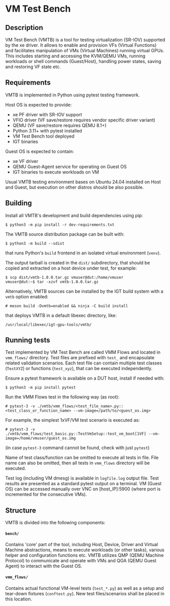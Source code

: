 VM Test Bench
=============

Description
-----------
VM Test Bench (VMTB) is a tool for testing virtualization (SR-IOV)
supported by the xe driver.
It allows to enable and provision VFs (Virtual Functions) and facilitates
manipulation of VMs (Virtual Machines) running virtual GPUs.
This includes starting and accessing the KVM/QEMU VMs,
running workloads or shell commands (Guest/Host),
handling power states, saving and restoring VF state etc.

Requirements
------------
VMTB is implemented in Python using pytest testing framework.

Host OS is expected to provide:
- xe PF driver with SR-IOV support
- VFIO driver (VF save/restore requires vendor specific driver variant)
- QEMU (VF save/restore requires QEMU 8.1+)
- Python 3.11+ with pytest installed
- VM Test Bench tool deployed
- IGT binaries

Guest OS is expected to contain:
- xe VF driver
- QEMU Guest-Agent service for operating on Guest OS
- IGT binaries to execute workloads on VM

Usual VMTB testing environment bases on Ubuntu 24.04 installed
on Host and Guest, but execution on other distros should be also possible.

Building
--------
Install all VMTB's development and build dependencies using pip:

    $ python3 -m pip install -r dev-requirements.txt

The VMTB source distribution package can be built with:

    $ python3 -m build --sdist

that runs Python's `build` frontend
in an isolated virtual environment (`venv`).

The output tarball is created in the `dist/` subdirectory,
that should be copied and extracted on a host device under test, for example:

    $ scp dist/vmtb-1.0.0.tar.gz vmuser@dut:/home/vmuser
    vmuser@dut:~$ tar -xzvf vmtb-1.0.0.tar.gz

Alternatively, VMTB sources can be installed by the IGT build system
with a `vmtb` option enabled:

    # meson build -Dvmtb=enabled && ninja -C build install

that deploys VMTB in a default libexec directory, like:

    /usr/local/libexec/igt-gpu-tools/vmtb/

Running tests
-------------
Test implemented by VM Test Bench are called VMM Flows and located in
`vmm_flows/` directory. Test files are prefixed with `test_` and encapsulate
related validation scenarios. Each test file can contain multiple test classes
(`TestXYZ`) or functions (`test_xyz`), that can be executed independently.

Ensure a pytest framework is available on a DUT host, install if needed with:

    $ python3 -m pip install pytest

Run the VMM Flows test in the following way (as root):

    # pytest-3 -v ./vmtb/vmm_flows/<test_file_name>.py::<test_class_or_function_name> --vm-image=/path/to/<guest_os.img>

For example, the simplest 1xVF/VM test scenario is executed as:

    # pytest-3 -v ./vmtb/vmm_flows/test_basic.py::TestVmSetup::test_vm_boot[1VF] --vm-image=/home/vmuser/guest_os.img

(in case `pytest-3` command cannot be found, check with just `pytest`)

Name of test class/function can be omitted to execute all tests in file.
File name can also be omitted, then all tests in
`vmm_flows` directory will be executed.

Test log (including VM dmesg) is available in `logfile.log` output file.
Test results are presented as a standard pytest output on a terminal.
VM (Guest OS) can be accessed manually over VNC on [host_IP]:5900
(where port is incremented for the consecutive VMs).

Structure
---------
VMTB is divided into the following components:

#### `bench/`
Contains 'core' part of the tool, including Host, Device, Driver and
Virtual Machine abstractions, means to execute workloads (or other tasks),
various helper and configuration functions etc.
VMTB utilizes QMP (QEMU Machine Protocol) to communicate and operate with VMs
and QGA (QEMU Guest Agent) to interact with the Guest OS.

#### `vmm_flows/`
Contains actual functional VM-level tests (`test_*.py`)
as well as a setup and tear-down fixtures (`conftest.py`).
New test files/scenarios shall be placed in this location.

